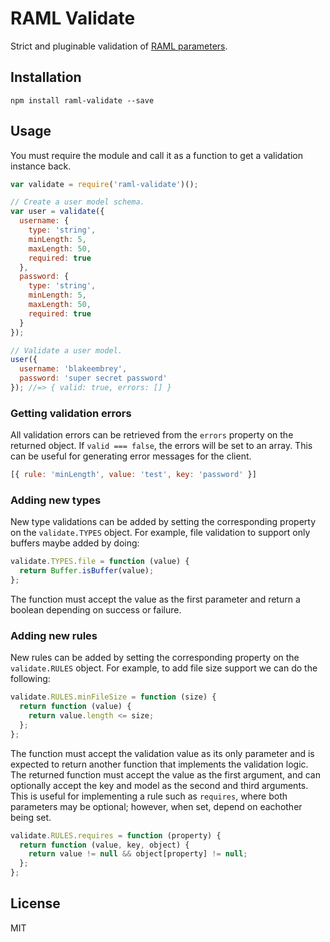 # RAML Validate

Strict and pluginable validation of [RAML parameters](https://github.com/raml-org/raml-spec/blob/master/raml-0.8.md#named-parameters).

## Installation

```shell
npm install raml-validate --save
```

## Usage

You must require the module and call it as a function to get a validation instance back.

```javascript
var validate = require('raml-validate')();

// Create a user model schema.
var user = validate({
  username: {
    type: 'string',
    minLength: 5,
    maxLength: 50,
    required: true
  },
  password: {
    type: 'string',
    minLength: 5,
    maxLength: 50,
    required: true
  }
});

// Validate a user model.
user({
  username: 'blakeembrey',
  password: 'super secret password'
}); //=> { valid: true, errors: [] }
```

### Getting validation errors

All validation errors can be retrieved from the `errors` property on the returned object. If `valid === false`, the errors will be set to an array. This can be useful for generating error messages for the client.

```javascript
[{ rule: 'minLength', value: 'test', key: 'password' }]
```

### Adding new types

New type validations can be added by setting the corresponding property on the `validate.TYPES` object. For example, file validation to support only buffers maybe added by doing:

```javascript
validate.TYPES.file = function (value) {
  return Buffer.isBuffer(value);
};
```

The function must accept the value as the first parameter and return a boolean depending on success or failure.

### Adding new rules

New rules can be added by setting the corresponding property on the `validate.RULES` object. For example, to add file size support we can do the following:

```javascript
validate.RULES.minFileSize = function (size) {
  return function (value) {
    return value.length <= size;
  };
};
```

The function must accept the validation value as its only parameter and is expected to return another function that implements the validation logic. The returned function must accept the value as the first argument, and can optionally accept the key and model as the second and third arguments. This is useful for implementing a rule such as `requires`, where both parameters may be optional; however, when set, depend on eachother being set.

```javascript
validate.RULES.requires = function (property) {
  return function (value, key, object) {
    return value != null && object[property] != null;
  };
};
```

## License

MIT
